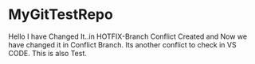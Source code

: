 # MyGitTestRepo
Hello I have Changed It..in HOTFIX-Branch
Conflict Created and Now we have changed it in Conflict Branch.
Its another conflict to check in VS CODE.
This is also Test.


